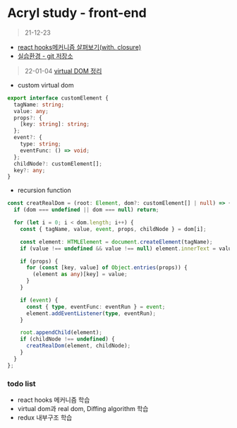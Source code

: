 # Acryl study - front-end

> 21-12-23

- [react hooks메커니즘 살펴보기(with. closure)](https://medium.com/@myeongjun222/react-usestate-useeffect-mechanism-with-closure-1fa3da618306)
- [실습환경 - git 저장소](https://github.com/KMJ192/custom-react)

> 22-01-04
> [virtual DOM 정리](https://medium.com/@myeongjun222/%EA%B0%80%EC%83%81-%EB%8F%94-virtual-dom-2b8ca02e0ab6)

- custom virtual dom

```typescript
export interface customElement {
  tagName: string;
  value: any;
  props?: {
    [key: string]: string;
  };
  event?: {
    type: string;
    eventFunc: () => void;
  };
  childNode?: customElement[];
  key?: any;
}
```

- recursion function

```typescript
const creatRealDom = (root: Element, dom?: customElement[] | null) => {
  if (dom === undefined || dom === null) return;

  for (let i = 0; i < dom.length; i++) {
    const { tagName, value, event, props, childNode } = dom[i];

    const element: HTMLElement = document.createElement(tagName);
    if (value !== undefined && value !== null) element.innerText = value;

    if (props) {
      for (const [key, value] of Object.entries(props)) {
        (element as any)[key] = value;
      }
    }

    if (event) {
      const { type, eventFunc: eventRun } = event;
      element.addEventListener(type, eventRun);
    }

    root.appendChild(element);
    if (childNode !== undefined) {
      creatRealDom(element, childNode);
    }
  }
};
```

### todo list

- react hooks 메커니즘 학습
- virtual dom과 real dom, Diffing algorithm 학습
- redux 내부구조 학습
